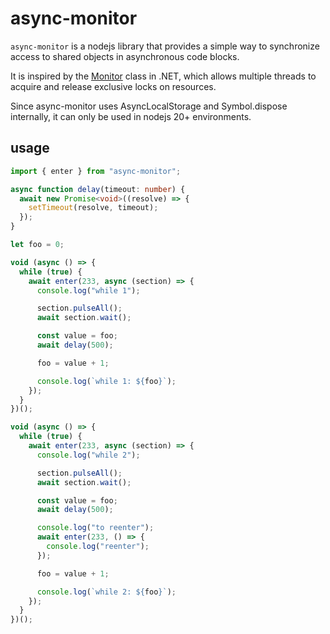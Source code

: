 # async-monitor

`async-monitor` is a nodejs library that provides a simple way to synchronize access to shared objects in asynchronous code blocks.

It is inspired by the [Monitor](https://learn.microsoft.com/en-us/dotnet/api/system.threading.monitor) class in .NET, which allows multiple threads to acquire and release exclusive locks on resources.

Since async-monitor uses AsyncLocalStorage and Symbol.dispose internally, it can only be used in nodejs 20+ environments.

## usage

```typescript
import { enter } from "async-monitor";

async function delay(timeout: number) {
  await new Promise<void>((resolve) => {
    setTimeout(resolve, timeout);
  });
}

let foo = 0;

void (async () => {
  while (true) {
    await enter(233, async (section) => {
      console.log("while 1");

      section.pulseAll();
      await section.wait();

      const value = foo;
      await delay(500);

      foo = value + 1;

      console.log(`while 1: ${foo}`);
    });
  }
})();

void (async () => {
  while (true) {
    await enter(233, async (section) => {
      console.log("while 2");

      section.pulseAll();
      await section.wait();

      const value = foo;
      await delay(500);

      console.log("to reenter");
      await enter(233, () => {
        console.log("reenter");
      });

      foo = value + 1;

      console.log(`while 2: ${foo}`);
    });
  }
})();
```
